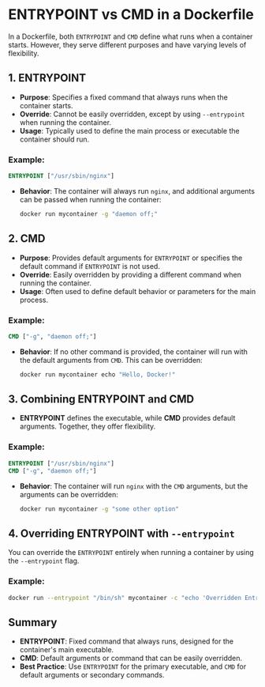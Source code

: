 # ENTRYPOINT vs CMD in a Dockerfile

In a Dockerfile, both `ENTRYPOINT` and `CMD` define what runs when a container starts. However, they serve different purposes and have varying levels of flexibility.

## 1. ENTRYPOINT

- **Purpose**: Specifies a fixed command that always runs when the container starts.
- **Override**: Cannot be easily overridden, except by using `--entrypoint` when running the container.
- **Usage**: Typically used to define the main process or executable the container should run.

### Example:

```Dockerfile
ENTRYPOINT ["/usr/sbin/nginx"]
```

- **Behavior**: The container will always run `nginx`, and additional arguments can be passed when running the container:
  ```bash
  docker run mycontainer -g "daemon off;"
  ```

## 2. CMD

- **Purpose**: Provides default arguments for `ENTRYPOINT` or specifies the default command if `ENTRYPOINT` is not used.
- **Override**: Easily overridden by providing a different command when running the container.
- **Usage**: Often used to define default behavior or parameters for the main process.

### Example:

```Dockerfile
CMD ["-g", "daemon off;"]
```

- **Behavior**: If no other command is provided, the container will run with the default arguments from `CMD`. This can be overridden:
  ```bash
  docker run mycontainer echo "Hello, Docker!"
  ```

## 3. Combining ENTRYPOINT and CMD

- **ENTRYPOINT** defines the executable, while **CMD** provides default arguments. Together, they offer flexibility.

### Example:

```Dockerfile
ENTRYPOINT ["/usr/sbin/nginx"]
CMD ["-g", "daemon off;"]
```

- **Behavior**: The container will run `nginx` with the `CMD` arguments, but the arguments can be overridden:
  ```bash
  docker run mycontainer -g "some other option"
  ```

## 4. Overriding ENTRYPOINT with `--entrypoint`

You can override the `ENTRYPOINT` entirely when running a container by using the `--entrypoint` flag.

### Example:

```bash
docker run --entrypoint "/bin/sh" mycontainer -c "echo 'Overridden EntryPoint'"
```

## Summary

- **ENTRYPOINT**: Fixed command that always runs, designed for the container's main executable.
- **CMD**: Default arguments or command that can be easily overridden.
- **Best Practice**: Use `ENTRYPOINT` for the primary executable, and `CMD` for default arguments or secondary commands.
